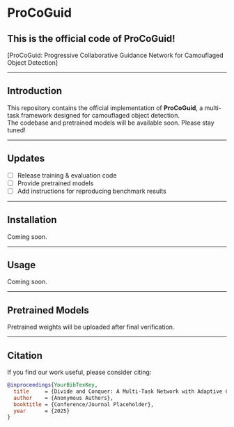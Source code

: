 # ProCoGuid
## This is the official code of ProCoGuid!

[ProCoGuid: Progressive Collaborative Guidance Network for Camouflaged Object Detection]  

---

## Introduction
This repository contains the official implementation of **ProCoGuid**, a multi-task framework designed for camouflaged object detection.  
The codebase and pretrained models will be available soon. Please stay tuned!

---

## Updates
- [ ] Release training & evaluation code  
- [ ] Provide pretrained models  
- [ ] Add instructions for reproducing benchmark results  

---

## Installation
Coming soon.

---

## Usage
Coming soon.

---

## Pretrained Models
Pretrained weights will be uploaded after final verification.

---

## Citation
If you find our work useful, please consider citing:

```bibtex
@inproceedings{YourBibTexKey,
  title     = {Divide and Conquer: A Multi-Task Network with Adaptive Candidate Strategy for Camouflaged Object Detection},
  author    = {Anonymous Authors},
  booktitle = {Conference/Journal Placeholder},
  year      = {2025}
}
